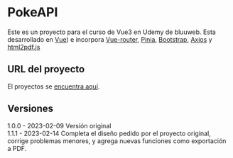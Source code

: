 # PokeAPI 

Este es un proyecto para el curso de Vue3 en Udemy de bluuweb. Esta desarrollado en [Vue](https://vuejs.org/)) e incorpora [Vue-router](https://router.vuejs.org/), [Pinia](https://pinia.vuejs.org/), [Bootstrap](https://getbootstrap.com/), [Axios](https://axios-http.com/) y [html2pdf.js](https://ekoopmans.github.io/html2pdf.js/)

## URL del proyecto

El proyectos se [encuentra aquí](https://pokeapi-vue-3.netlify.app/).

## Versiones

1.0.0 - 2023-02-09 Versión original \
1.1.1 - 2023-02-14 Completa el diseño pedido por el proyecto original, corrige problemas menores, y agrega nuevas funciones como exportación a PDF.
